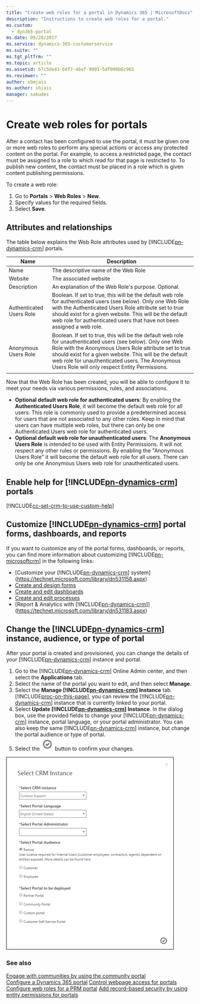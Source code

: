 ```yaml
---
title: "Create web roles for a portal in Dynamics 365 | MicrosoftDocs"
description: "Instructions to create web roles for a portal."
ms.custom:
  - dyn365-portal
ms.date: 09/28/2017
ms.service: dynamics-365-customerservice
ms.suite: ""
ms.tgt_pltfrm: ""
ms.topic: article
ms.assetid: b7c5de43-6df7-46ef-9991-5df090b6c965
ms.reviewer: ""
author: sbmjais
ms.author: shjais
manager: sakudes
---
```

# Create web roles for portals
After a contact has been configured to use the portal, it must be given one or more web roles to perform any special actions or access any protected content on the portal. For example, to access a restricted page, the contact must be assigned to a role to which read for that page is restricted to. To publish new content, the contact must be placed in a role which is given content publishing permissions.

To create a web role:

1. Go to **Portals** > **Web Roles** > **New**.
3. Specify values for the required fields.
4. Select **Save**.

## Attributes and relationships

The table below explains the Web Role attributes used by [!INCLUDE[pn-dynamics-crm](../includes/pn-dynamics-crm.md)] portals.

| Name                     | Description                                                                                                                                                                                                                                     |
|--------------------------|-------------------------------------------------------------------------------------------------------------------------------------------------------------------------------------------------------------------------------------------------|
| Name                     | The descriptive name of the Web Role                                                                                                                                                                                                            |
| Website                  | The associated website                                                                                                                                                                                                                          |
| Description              | An explanation of the Web Role's purpose. Optional.                                                                                                                                                                                             |
| Authenticated Users Role | Boolean. If set to true, this will be the default web role for authenticated users (see below). Only one Web Role with the Authenticated Users Role attribute set to true should exist for a given website. This will be the default web role for authenticated users that have not been assigned a web role. |
| Anonymous Users Role     | Boolean. If set to true, this will be the default web role for unauthenticated users (see below). Only one Web Role with the Anonymous Users Role attribute set to true should exist for a given website. This will be the default web role for unauthenticated users. The Anonymous Users Role will only respect Entity Permissions.| 
|| 

Now that the Web Role has been created, you will be able to configure it to meet your needs via various permissions, rules, and associations.

- **Optional default web role for authenticated users**: By enabling the **Authenticated Users Role**, it will become the default web role for all users. This role is commonly used to provide a predetermined access for users that are not associated to any other roles. Keep in mind that users can have multiple web roles, but there can only be one Authenticated Users web role for authenticated users.
- **Optional default web role for unauthenticated users**: The **Anonymous Users Role** is intended to be used with Entity Permissions. It will not respect any other rules or permissions. By enabling the "Anonymous Users Role" it will become the default web role for all users. There can only be one Anonymous Users web role for unauthenticated users.

## Enable help for [!INCLUDE[pn-dynamics-crm](../includes/pn-dynamics-crm.md)] portals

[!INCLUDE[cc-set-crm-to-use-custom-help](../includes/cc-set-crm-to-use-custom-help.md)]

## Customize [!INCLUDE[pn-dynamics-crm](../includes/pn-dynamics-crm.md)] portal forms, dashboards, and reports
If you want to customize any of the portal forms, dashboards, or reports, you can find more information about customizing [!INCLUDE[pn-microsoftcrm](../includes/pn-microsoftcrm.md)] in the following links:

-   [Customize your [!INCLUDE[pn-dynamics-crm](../includes/pn-dynamics-crm.md)] system](https://technet.microsoft.com/library/dn531158.aspx)  
-   [Create and design forms](https://technet.microsoft.com/library/dn531143.aspx)  
-   [Create and edit dashboards](https://technet.microsoft.com/library/mt147906.aspx)  
-   [Create and edit processes](https://technet.microsoft.com/library/dn531144.aspx)  
-   [Report & Analytics with [!INCLUDE[pn-dynamics-crm](../includes/pn-dynamics-crm.md)]](https://technet.microsoft.com/library/dn531183.aspx)  


## Change the [!INCLUDE[pn-dynamics-crm](../includes/pn-dynamics-crm.md)] instance, audience, or type of portal
After your portal is created and provisioned, you can change the details of your [!INCLUDE[pn-dynamics-crm](../includes/pn-dynamics-crm.md)] instance and portal.

1.  Go to the [!INCLUDE[pn-dynamics-crm](../includes/pn-dynamics-crm.md)] Online Admin center, and then select the **Applications** tab.
2.  Select the name of the portal you want to edit, and then select **Manage**.
3.  Select the **Manage [!INCLUDE[pn-dynamics-crm](../includes/pn-dynamics-crm.md)] Instance** tab. [!INCLUDE[proc-on-this-page](../includes/proc-on-this-page.md)], you can review the [!INCLUDE[pn-dynamics-crm](../includes/pn-dynamics-crm.md)] instance that is currently linked to your portal.
4.  Select **Update [!INCLUDE[pn-dynamics-crm](../includes/pn-dynamics-crm.md)] Instance**. In the dialog box, use the provided fields to change your [!INCLUDE[pn-dynamics-crm](../includes/pn-dynamics-crm.md)] instance, portal language, or your portal administrator. You can also keep the same [!INCLUDE[pn-dynamics-crm](../includes/pn-dynamics-crm.md)] instance, but change the portal audience or type of portal.
5.  Select the ![Confirm action](media/confirm-action-icon.png "Confirm action") button to confirm your changes.  

![Change Dynamics 365 instance](media/change-dynamics-365-instance.png "Change Dynamics 365 instance")  

### See also

[Engage with communities by using the community portal](engage-with-communities.md)  
[Configure a Dynamics 365 portal](configure-portal.md) 
[Control webpage access for portals](webpage-access-control.md)  
[Configure web roles for a PRM portal](configure-web-roles-partner-portal.md) 
[Add record-based security by using entity permissions for portals](assign-entity-permissions.md) 
